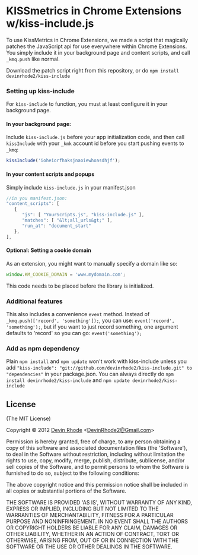 # KISSmetrics in Chrome Extensions w/kiss-include.js

To use KissMetrics in Chrome Extensions, we made a script that magically patches the JavaScript api for use everywhere within Chrome Extensions. You simply include it in your background page and content scripts, and call `_kmq.push` like normal.

Download the patch script right from this repository, or do `npm install devinrhode2/kiss-include`

### Setting up kiss-include

For `kiss-include` to function, you must at least configure it in your background page.

#### In your background page:

Include `kiss-include.js` before your app initialization code, and then call `kissInclude` with your `_kmk` account id before you start pushing events to `_kmq`:

```javascript
kissInclude('ioheiorfhaksjnaoiewhoasdhjf');
```

#### In your content scripts and popups

Simply include `kiss-include.js` in your manifest.json

```javascript
//in you manifest.json:
"content_scripts": [
   {
      "js": [ "YourScripts.js", "kiss-include.js" ],
      "matches": [ "&lt;all_urls&gt;" ],
      "run_at": "document_start"
   },
],
```

#### Optional: Setting a cookie domain

As an extension, you might want to manually
specify a domain like so:

```javascript
window.KM_COOKIE_DOMAIN = 'www.mydomain.com';
```

This code needs to be placed before the library is initialized.


### Additional features

This also includes a convenience `event` method. Instead of `_kmq.push(['record', 'something']);`, you can use: `event('record', 'something');`, but if you want to just record something, one argument defaults to 'record' so you can go: `event('something');`

### Add as npm dependency

Plain `npm install` and `npm update` won't work with kiss-include unless you add `"kiss-include": "git://github.com/devinrhode2/kiss-include.git" to "dependencies"` in your package.json.
You can always directly do `npm install devinrhode2/kiss-include` and `npm update devinrhode2/kiss-include`

## License

(The MIT License)

Copyright &copy; 2012 [Devin Rhode](http://twitter.com/DevinRhode2) &lt;DevinRhode2@Gmail.com&gt;

Permission is hereby granted, free of charge, to any person obtaining a copy of this software and associated documentation files (the 'Software'), to deal in the Software without restriction, including without limitation the rights to use, copy, modify, merge, publish, distribute, sublicense, and/or sell copies of the Software, and to permit persons to whom the Software is furnished to do so, subject to the following conditions:

The above copyright notice and this permission notice shall be included in all copies or substantial portions of the Software.

THE SOFTWARE IS PROVIDED 'AS IS', WITHOUT WARRANTY OF ANY KIND, EXPRESS OR IMPLIED, INCLUDING BUT NOT LIMITED TO THE WARRANTIES OF MERCHANTABILITY, FITNESS FOR A PARTICULAR PURPOSE AND NONINFRINGEMENT. IN NO EVENT SHALL THE AUTHORS OR COPYRIGHT HOLDERS BE LIABLE FOR ANY CLAIM, DAMAGES OR OTHER LIABILITY, WHETHER IN AN ACTION OF CONTRACT, TORT OR OTHERWISE, ARISING FROM, OUT OF OR IN CONNECTION WITH THE SOFTWARE OR THE USE OR OTHER DEALINGS IN THE SOFTWARE.

